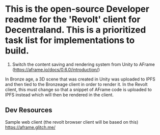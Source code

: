 # This is the open-source Developer readme for the 'Revolt' client for Decentraland.  This is a prioritized task list for implementations to build.  

1) Switch the content saving and rendering system from Unity to AFrame (https://aframe.io/docs/0.6.0/introduction/)

  In Bronze age, a 3D scene that was created in Unity was uploaded to IPFS and then tied to the Bronzeage client in order to render it.  In the Revolt client, this must change so that a snippet of AFrame code is uploaded to IPFS instead which will then be rendered in the client.  



## Dev Resources

Sample web client (the revolt browser client will be based on this)
https://aframe.glitch.me/

